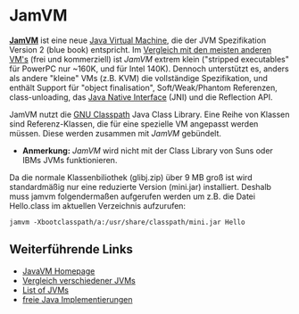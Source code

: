 JamVM
=====

**[JamVM](http://jamvm.sourceforge.net/)** ist eine
neue [Java Virtual
Machine](http://en.wikipedia.org/wiki/Java_Virtual_Machine),
die der JVM Spezifikation Version 2 (blue book) entspricht. Im
[Vergleich mit den meisten anderen
VM's](http://bugblogger.com/java-vms-compared-160/) (frei
und kommerziell) ist *JamVM* extrem klein ("stripped executables" für
PowerPC nur ~160K, und für Intel 140K). Dennoch unterstützt es, anders
als andere "kleine" VMs (z.B. KVM) die vollständige Spezifikation, und
enthält Support für "object finalisation", Soft/Weak/Phantom
Referenzen, class-unloading, das [Java Native
Interface](http://de.wikipedia.org/wiki/Java_Native_Interface)
(JNI) und die Reflection API.

JamVM nutzt die [GNU
Classpath](http://de.wikipedia.org/wiki/GNU_Classpath) Java
Class Library. Eine Reihe von Klassen sind Referenz-Klassen, die für
eine spezielle VM angepasst werden müssen. Diese werden zusammen mit
*JamVM* gebündelt.

 * **Anmerkung:**
*JamVM* wird nicht mit der Class Library von Suns oder IBMs JVMs
funktionieren.

Da die normale Klassenbiliothek (glibj.zip) über 9 MB groß ist wird
standardmäßig nur eine reduzierte Version (mini.jar) installiert.
Deshalb muss jamvm folgendermaßen aufgerufen werden um z.B. die Datei
Hello.class im aktuellen Verzeichnis aufzurufen:

```
jamvm -Xbootclasspath/a:/usr/share/classpath/mini.jar Hello
```

Weiterführende Links
--------------------

-   [JavaVM
    Homepage](http://jamvm.sourceforge.net/)
-   [Vergleich verschiedener
    JVMs](http://bugblogger.com/java-vms-compared-160/)
-   [List of
    JVMs](http://en.wikipedia.org/wiki/List_of_Java_virtual_machines)
-   [freie Java
    Implementierungen](http://en.wikipedia.org/wiki/Free_Java_implementations)

